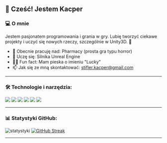 ## 👋 Cześć! Jestem Kacper 

### 💻 O mnie
Jestem pasjonatem programowania i grania w gry. Lubię tworzyć ciekawe projekty i uczyć się nowych rzeczy, szczególnie w Unity3D. 🚀

- 🔭 Obecnie pracuję nad: Pharmacy (prosta gra typu horror)
- 🌱 Uczę się: Silnika Unreal Engine
- 🐕‍🦺 Fun fact: Mam pieska o imieniu "Lucky"
- 📫 Jak się ze mną skontaktować: stifler.kacper@gmail.com

---

### 🛠️ Technologie i narzędzia:
<p>
   <img src="https://img.shields.io/badge/C%23-239120?style=for-the-badge&logo=c-sharp&logoColor=white" />
  <img src="https://img.shields.io/badge/Unity-100000?style=for-the-badge&logo=unity&logoColor=white" />
  <img src="https://img.shields.io/badge/Python-3776AB?style=for-the-badge&logo=python&logoColor=white" />
  <img src="https://img.shields.io/badge/JavaScript-F7DF1E?style=for-the-badge&logo=javascript&logoColor=black" />
  <img src="https://img.shields.io/badge/React-20232A?style=for-the-badge&logo=react&logoColor=61DAFB" />
  <img src="https://img.shields.io/badge/Git-F05032?style=for-the-badge&logo=git&logoColor=white" />
</p>

---

### 📊 Statystyki GitHub:
<p>
  <img src="https://github-readme-stats.vercel.app/api?username=pontonx&show_icons=true&theme=radical" alt="statystyki"/>
  <a href="https://git.io/streak-stats"><img src="https://github-readme-streak-stats.herokuapp.com?user=pontonx&theme=dark" alt="GitHub Streak" /></a>
</p>

---
